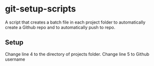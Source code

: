 # git-setup-scripts
A script that creates a batch file in each project folder to automatically create a Github repo and to automatically push to repo.
## Setup
Change line 4 to the directory of projects folder.
Change line 5 to Github username
